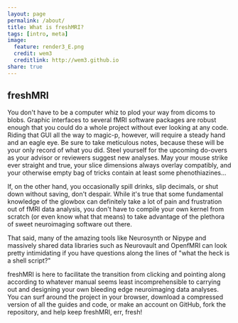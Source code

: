 ```yaml
---
layout: page
permalink: /about/
title: What is freshMRI?
tags: [intro, meta]
image:
  feature: render3_E.png
  credit: wem3
  creditlink: http://wem3.github.io
share: true
---
```


## freshMRI

You don't have to be a computer whiz to plod your way from dicoms to blobs. Graphic interfaces to several fMRI software packages are robust enough that you could do a whole project without ever looking at any code. Riding that GUI all the way to magic-p, however, will require a steady hand and an eagle eye. Be sure to take meticulous notes, because these will be your only record of what you did. Steel yourself for the upcoming do-overs as your advisor or reviewers suggest new analyses. May your mouse strike ever straight and true, your slice dimensions always overlay compatibly, and your otherwise empty bag of tricks contain at least some phenothiazines...

If, on the other hand, you occasionally spill drinks, slip decimals, or shut down without saving, don't despair. While it's true that some fundamental knowledge of the glowbox can definitely take a lot of pain and frustration out of fMRI data analysis, you don't have to compile your own kernel from scratch (or even know what that means) to take advantage of the plethora of sweet neuroimaging software out there.

That said, many of the amazing tools like Neurosynth or Nipype and massively shared data libraries such as Neurovault and OpenfMRI can look pretty intimidating if you have questions along the lines of "what the heck is a shell script?"

freshMRI is here to facilitate the transition from clicking and pointing along according to whatever manual seems least incomprehensible to carrying out and designing your own bleeding edge neuroimaging data analyses. You can surf around the project in your browser, download a compressed version of all the guides and code, or make an account on GitHub, fork the repository, and help keep freshMRI, err, fresh!